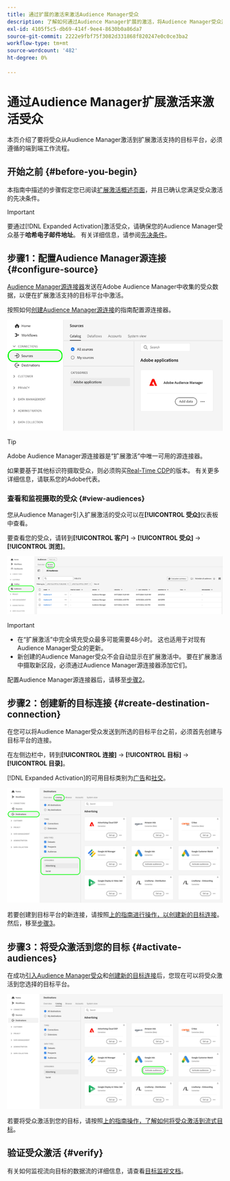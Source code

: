 ```yaml
---
title: 通过扩展的激活来激活Audience Manager受众
description: 了解如何通过Audience Manager扩展的激活，将Audience Manager受众激活到社交和广告目标。
exl-id: 4105f5c5-db69-414f-9ee4-8630b0a86da7
source-git-commit: 2222e9fbf75f3082d331868f820247e0c0ce3ba2
workflow-type: tm+mt
source-wordcount: '482'
ht-degree: 0%

---
```


# 通过Audience Manager扩展激活来激活受众

本页介绍了要将受众从Audience Manager激活到扩展激活支持的目标平台，必须遵循的端到端工作流程。

## 开始之前 {#before-you-begin}

本指南中描述的步骤假定您已阅读[扩展激活概述页面](overview.md)，并且已确认您满足受众激活的先决条件。

>[!IMPORTANT]
>
>要通过[!DNL Expanded Activation]激活受众，请确保您的Audience Manager受众基于&#x200B;**哈希电子邮件地址**。 有关详细信息，请参阅[先决条件](overview.md#prerequisites)。

## 步骤1：配置Audience Manager源连接 {#configure-source}

[Audience Manager源连接器](../sources/connectors/adobe-applications/audience-manager.md)发送在Adobe Audience Manager中收集的受众数据，以便在扩展激活支持的目标平台中激活。

按照如何[创建Audience Manager源连接](../sources/tutorials/ui/create/adobe-applications/audience-manager.md)的指南配置源连接器。

![Platform UI图像显示“源”选项卡与Audience Manager源连接。](assets/sources-tab.png)

>[!TIP]
>
>Adobe Audience Manager源连接器是“扩展激活”中唯一可用的源连接器。
>
>如果要基于其他标识符摄取受众，则必须购买[Real-Time CDP](../rtcdp/overview.md)的版本。 有关更多详细信息，请联系您的Adobe代表。

### 查看和监视摄取的受众 {#view-audiences}

您从Audience Manager引入扩展激活的受众可以在&#x200B;**[!UICONTROL 受众]**&#x200B;仪表板中查看。

要查看您的受众，请转到&#x200B;**[!UICONTROL 客户]** -> **[!UICONTROL 受众]** -> **[!UICONTROL 浏览]**。

![显示受众页面的平台UI图像。](assets/audiences-browse.png)

>[!IMPORTANT]
>
>* 在“扩展激活”中完全填充受众最多可能需要48小时。 这也适用于对现有Audience Manager受众的更新。
>* 新创建的Audience Manager受众不会自动显示在扩展激活中。 要在扩展激活中摄取新区段，必须通过Audience Manager源连接器添加它们。

配置Audience Manager源连接器后，请移至[步骤2](#create-destination-connection)。

## 步骤2：创建新的目标连接 {#create-destination-connection}

在您可以将Audience Manager受众发送到所选的目标平台之前，必须首先创建与目标平台的连接。

在左侧边栏中，转到&#x200B;**[!UICONTROL 连接]** -> **[!UICONTROL 目标]** -> **[!UICONTROL 目录]**。

[!DNL Expanded Activation]的可用目标类别为[广告](../destinations/catalog/advertising/overview.md)和[社交](../destinations/catalog/social/overview.md)。

![平台UI图像显示扩展激活的目标目录。](assets/destination-catalog.png)

若要创建到目标平台的新连接，请按照[上的指南进行操作，以创建新的目标连接](../destinations/ui/connect-destination.md)。 然后，移至[步骤3](#activate-audiences)。

## 步骤3：将受众激活到您的目标 {#activate-audiences}

在成功[引入Audience Manager受众](#configure-source)和[创建新的目标连接](#create-destination-connection)后，您现在可以将受众激活到您选择的目标平台。

![平台UI图像显示扩展激活的目标目录。](assets/activate-audiences.png)

若要将受众激活到您的目标，请按照[上的指南操作，了解如何将受众激活到流式目标](../destinations/ui/activate-segment-streaming-destinations.md)。

## 验证受众激活 {#verify}

有关如何监视流向目标的数据流的详细信息，请查看[目标监视文档](../dataflows/ui/monitor-destinations.md)。
